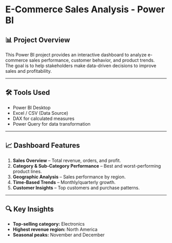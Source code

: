 # E-Commerce Sales Analysis - Power BI

## 📊 Project Overview
This Power BI project provides an interactive dashboard to analyze e-commerce sales performance, customer behavior, and product trends.  
The goal is to help stakeholders make data-driven decisions to improve sales and profitability.

---

## 🛠 Tools Used
- Power BI Desktop
- Excel / CSV (Data Source)
- DAX for calculated measures
- Power Query for data transformation

---

## 📈 Dashboard Features
1. **Sales Overview** – Total revenue, orders, and profit.
2. **Category & Sub-Category Performance** – Best and worst-performing product lines.
3. **Geographic Analysis** – Sales performance by region.
4. **Time-Based Trends** – Monthly/quarterly growth.
5. **Customer Insights** – Top customers and purchase patterns.

---

## 🔍 Key Insights
- **Top-selling category:** Electronics  
- **Highest revenue region:** North America  
- **Seasonal peaks:** November and December

